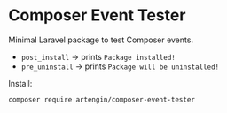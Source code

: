 # Composer Event Tester

Minimal Laravel package to test Composer events.

- `post_install` → prints `Package installed!`
- `pre_uninstall` → prints `Package will be uninstalled!`

Install:

```bash
composer require artengin/composer-event-tester
